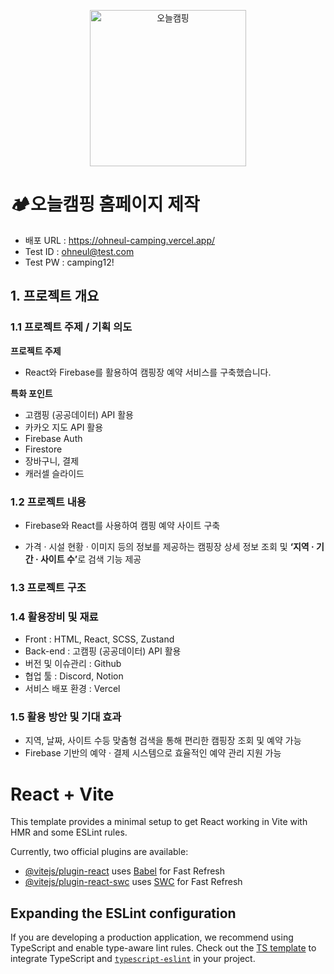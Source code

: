 

<p align="center">
    <img src="https://github.com/user-attachments/assets/aaab04ef-6fb4-4413-ad64-011cf225bb8f" alt="오늘캠핑" width="250px">
</p>

# 🏕️오늘캠핑 홈페이지 제작

- 배포 URL : https://ohneul-camping.vercel.app/
- Test ID : ohneul@test.com
- Test PW : camping12!

## 1. 프로젝트 개요

### 1.1 프로젝트 주제 / 기획 의도

<b>프로젝트 주제</b><br>
- React와 Firebase를 활용하여 캠핑장 예약 서비스를 구축했습니다. <br>

<b>특화 포인트</b><br>
- 고캠핑 (공공데이터) API 활용
- 카카오 지도 API 활용
- Firebase Auth
- Firestore
- 장바구니, 결제
- 캐러셀 슬라이드

### 1.2 프로젝트 내용
- Firebase와 React를 사용하여 캠핑 예약 사이트 구축

- 가격 · 시설 현황 · 이미지 등의 정보를 제공하는 캠핑장 상세 정보 조회 및 <b>‘지역 · 기간 · 사이트 수’</b>로 검색 기능 제공
  
### 1.3 프로젝트 구조

### 1.4 활용장비 및 재료
- Front : HTML, React, SCSS, Zustand
- Back-end : 고캠핑 (공공데이터) API 활용
- 버전 및 이슈관리 : Github
- 협업 툴 : Discord, Notion
- 서비스 배포 환경 : Vercel

### 1.5 활용 방안 및 기대 효과 

- 지역, 날짜, 사이트 수등 맞춤형 검색을 통해 편리한 캠핑장 조회 및 예약 가능
- Firebase 기반의 예약 · 결제 시스템으로 효율적인 예약 관리 지원 가능


# React + Vite

This template provides a minimal setup to get React working in Vite with HMR and some ESLint rules.

Currently, two official plugins are available:

- [@vitejs/plugin-react](https://github.com/vitejs/vite-plugin-react/blob/main/packages/plugin-react/README.md) uses [Babel](https://babeljs.io/) for Fast Refresh
- [@vitejs/plugin-react-swc](https://github.com/vitejs/vite-plugin-react-swc) uses [SWC](https://swc.rs/) for Fast Refresh

## Expanding the ESLint configuration

If you are developing a production application, we recommend using TypeScript and enable type-aware lint rules. Check out the [TS template](https://github.com/vitejs/vite/tree/main/packages/create-vite/template-react-ts) to integrate TypeScript and [`typescript-eslint`](https://typescript-eslint.io) in your project.

